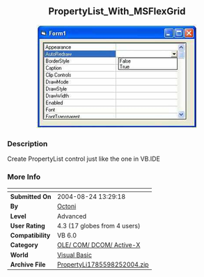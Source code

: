﻿<div align="center">

## PropertyList\_With\_MSFlexGrid

<img src="PIC200482513138026.jpg">
</div>

### Description

Create PropertyList control just like the one in VB.IDE
 
### More Info
 


<span>             |<span>
---                |---
**Submitted On**   |2004-08-24 13:29:18
**By**             |[Octoni](https://github.com/Planet-Source-Code/PSCIndex/blob/master/ByAuthor/octoni.md)
**Level**          |Advanced
**User Rating**    |4.3 (17 globes from 4 users)
**Compatibility**  |VB 6\.0
**Category**       |[OLE/ COM/ DCOM/ Active\-X](https://github.com/Planet-Source-Code/PSCIndex/blob/master/ByCategory/ole-com-dcom-active-x__1-29.md)
**World**          |[Visual Basic](https://github.com/Planet-Source-Code/PSCIndex/blob/master/ByWorld/visual-basic.md)
**Archive File**   |[PropertyLi1785598252004\.zip](https://github.com/Planet-Source-Code/octoni-propertylist-with-msflexgrid__1-55806/archive/master.zip)








